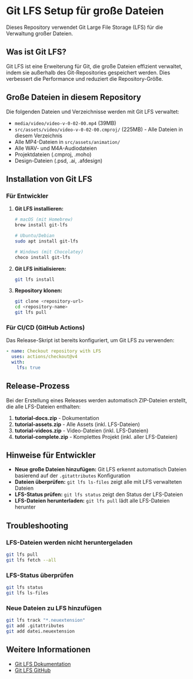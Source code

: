 # Git LFS Setup für große Dateien

Dieses Repository verwendet Git Large File Storage (LFS) für die Verwaltung großer Dateien.

## Was ist Git LFS?

Git LFS ist eine Erweiterung für Git, die große Dateien effizient verwaltet, indem sie außerhalb des Git-Repositories gespeichert werden. Dies verbessert die Performance und reduziert die Repository-Größe.

## Große Dateien in diesem Repository

Die folgenden Dateien und Verzeichnisse werden mit Git LFS verwaltet:

- `media/video/video-v-0-02-00.mp4` (39MB)
- `src/assets/video/video-v-0-02-00.cmproj/` (225MB) - Alle Dateien in diesem Verzeichnis
- Alle MP4-Dateien in `src/assets/animation/`
- Alle WAV- und M4A-Audiodateien
- Projektdateien (.cmproj, .moho)
- Design-Dateien (.psd, .ai, .afdesign)

## Installation von Git LFS

### Für Entwickler

1. **Git LFS installieren:**
   ```bash
   # macOS (mit Homebrew)
   brew install git-lfs
   
   # Ubuntu/Debian
   sudo apt install git-lfs
   
   # Windows (mit Chocolatey)
   choco install git-lfs
   ```

2. **Git LFS initialisieren:**
   ```bash
   git lfs install
   ```

3. **Repository klonen:**
   ```bash
   git clone <repository-url>
   cd <repository-name>
   git lfs pull
   ```

### Für CI/CD (GitHub Actions)

Das Release-Skript ist bereits konfiguriert, um Git LFS zu verwenden:

```yaml
- name: Checkout repository with LFS
  uses: actions/checkout@v4
  with:
    lfs: true
```

## Release-Prozess

Bei der Erstellung eines Releases werden automatisch ZIP-Dateien erstellt, die alle LFS-Dateien enthalten:

1. **tutorial-docs.zip** - Dokumentation
2. **tutorial-assets.zip** - Alle Assets (inkl. LFS-Dateien)
3. **tutorial-videos.zip** - Video-Dateien (inkl. LFS-Dateien)
4. **tutorial-complete.zip** - Komplettes Projekt (inkl. aller LFS-Dateien)

## Hinweise für Entwickler

- **Neue große Dateien hinzufügen:** Git LFS erkennt automatisch Dateien basierend auf der `.gitattributes` Konfiguration
- **Dateien überprüfen:** `git lfs ls-files` zeigt alle mit LFS verwalteten Dateien
- **LFS-Status prüfen:** `git lfs status` zeigt den Status der LFS-Dateien
- **LFS-Dateien herunterladen:** `git lfs pull` lädt alle LFS-Dateien herunter

## Troubleshooting

### LFS-Dateien werden nicht heruntergeladen

```bash
git lfs pull
git lfs fetch --all
```

### LFS-Status überprüfen

```bash
git lfs status
git lfs ls-files
```

### Neue Dateien zu LFS hinzufügen

```bash
git lfs track "*.neuextension"
git add .gitattributes
git add datei.neuextension
```

## Weitere Informationen

- [Git LFS Dokumentation](https://git-lfs.github.com/)
- [Git LFS GitHub](https://github.com/git-lfs/git-lfs) 